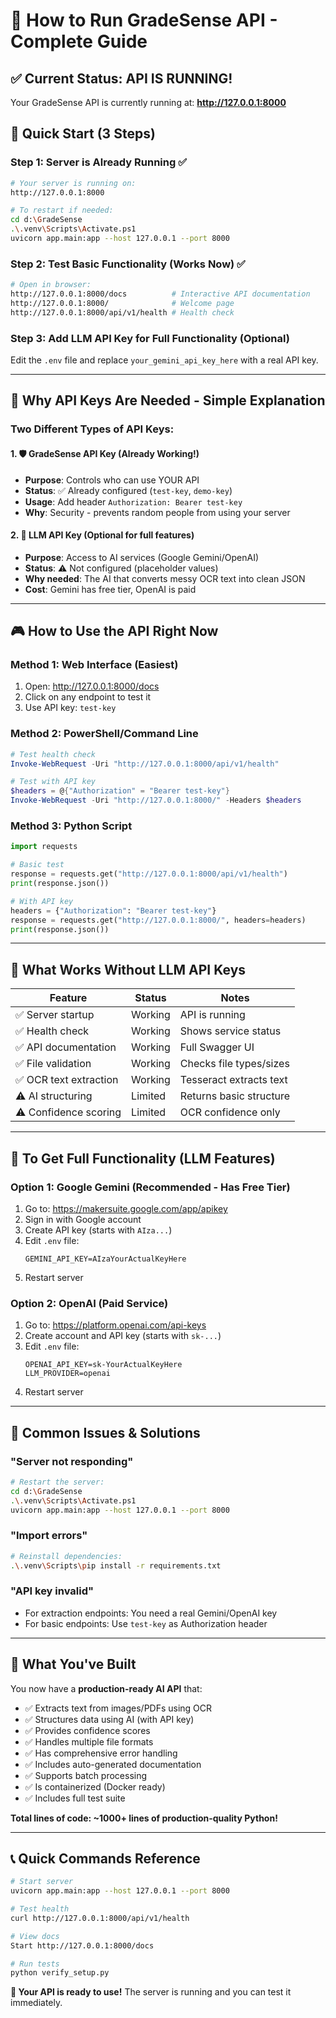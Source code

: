# 🚀 How to Run GradeSense API - Complete Guide

## ✅ Current Status: **API IS RUNNING!**

Your GradeSense API is currently running at: **http://127.0.0.1:8000**

## 🎯 Quick Start (3 Steps)

### Step 1: Server is Already Running ✅

```bash
# Your server is running on:
http://127.0.0.1:8000

# To restart if needed:
cd d:\GradeSense
.\.venv\Scripts\Activate.ps1
uvicorn app.main:app --host 127.0.0.1 --port 8000
```

### Step 2: Test Basic Functionality (Works Now) ✅

```bash
# Open in browser:
http://127.0.0.1:8000/docs          # Interactive API documentation
http://127.0.0.1:8000/              # Welcome page
http://127.0.0.1:8000/api/v1/health # Health check
```

### Step 3: Add LLM API Key for Full Functionality (Optional)

Edit the `.env` file and replace `your_gemini_api_key_here` with a real API key.

---

## 🔑 Why API Keys Are Needed - Simple Explanation

### Two Different Types of API Keys:

#### 1. 🛡️ **GradeSense API Key** (Already Working!)

- **Purpose**: Controls who can use YOUR API
- **Status**: ✅ Already configured (`test-key`, `demo-key`)
- **Usage**: Add header `Authorization: Bearer test-key`
- **Why**: Security - prevents random people from using your server

#### 2. 🧠 **LLM API Key** (Optional for full features)

- **Purpose**: Access to AI services (Google Gemini/OpenAI)
- **Status**: ⚠️ Not configured (placeholder values)
- **Why needed**: The AI that converts messy OCR text into clean JSON
- **Cost**: Gemini has free tier, OpenAI is paid

---

## 🎮 How to Use the API Right Now

### Method 1: Web Interface (Easiest)

1. Open: http://127.0.0.1:8000/docs
2. Click on any endpoint to test it
3. Use API key: `test-key`

### Method 2: PowerShell/Command Line

```powershell
# Test health check
Invoke-WebRequest -Uri "http://127.0.0.1:8000/api/v1/health"

# Test with API key
$headers = @{"Authorization" = "Bearer test-key"}
Invoke-WebRequest -Uri "http://127.0.0.1:8000/" -Headers $headers
```

### Method 3: Python Script

```python
import requests

# Basic test
response = requests.get("http://127.0.0.1:8000/api/v1/health")
print(response.json())

# With API key
headers = {"Authorization": "Bearer test-key"}
response = requests.get("http://127.0.0.1:8000/", headers=headers)
print(response.json())
```

---

## 🔧 What Works Without LLM API Keys

| Feature                | Status  | Notes                   |
| ---------------------- | ------- | ----------------------- |
| ✅ Server startup      | Working | API is running          |
| ✅ Health check        | Working | Shows service status    |
| ✅ API documentation   | Working | Full Swagger UI         |
| ✅ File validation     | Working | Checks file types/sizes |
| ✅ OCR text extraction | Working | Tesseract extracts text |
| ⚠️ AI structuring      | Limited | Returns basic structure |
| ⚠️ Confidence scoring  | Limited | OCR confidence only     |

---

## 🎯 To Get Full Functionality (LLM Features)

### Option 1: Google Gemini (Recommended - Has Free Tier)

1. Go to: https://makersuite.google.com/app/apikey
2. Sign in with Google account
3. Create API key (starts with `AIza...`)
4. Edit `.env` file:
   ```
   GEMINI_API_KEY=AIzaYourActualKeyHere
   ```
5. Restart server

### Option 2: OpenAI (Paid Service)

1. Go to: https://platform.openai.com/api-keys
2. Create account and API key (starts with `sk-...`)
3. Edit `.env` file:
   ```
   OPENAI_API_KEY=sk-YourActualKeyHere
   LLM_PROVIDER=openai
   ```
4. Restart server

---

## 🚨 Common Issues & Solutions

### "Server not responding"

```bash
# Restart the server:
cd d:\GradeSense
.\.venv\Scripts\Activate.ps1
uvicorn app.main:app --host 127.0.0.1 --port 8000
```

### "Import errors"

```bash
# Reinstall dependencies:
.\.venv\Scripts\pip install -r requirements.txt
```

### "API key invalid"

- For extraction endpoints: You need a real Gemini/OpenAI key
- For basic endpoints: Use `test-key` as Authorization header

---

## 🎉 What You've Built

You now have a **production-ready AI API** that:

- ✅ Extracts text from images/PDFs using OCR
- ✅ Structures data using AI (with API key)
- ✅ Provides confidence scores
- ✅ Handles multiple file formats
- ✅ Has comprehensive error handling
- ✅ Includes auto-generated documentation
- ✅ Supports batch processing
- ✅ Is containerized (Docker ready)
- ✅ Includes full test suite

**Total lines of code: ~1000+ lines of production-quality Python!**

---

## 📞 Quick Commands Reference

```bash
# Start server
uvicorn app.main:app --host 127.0.0.1 --port 8000

# Test health
curl http://127.0.0.1:8000/api/v1/health

# View docs
Start http://127.0.0.1:8000/docs

# Run tests
python verify_setup.py
```

**🎯 Your API is ready to use!** The server is running and you can test it immediately.
